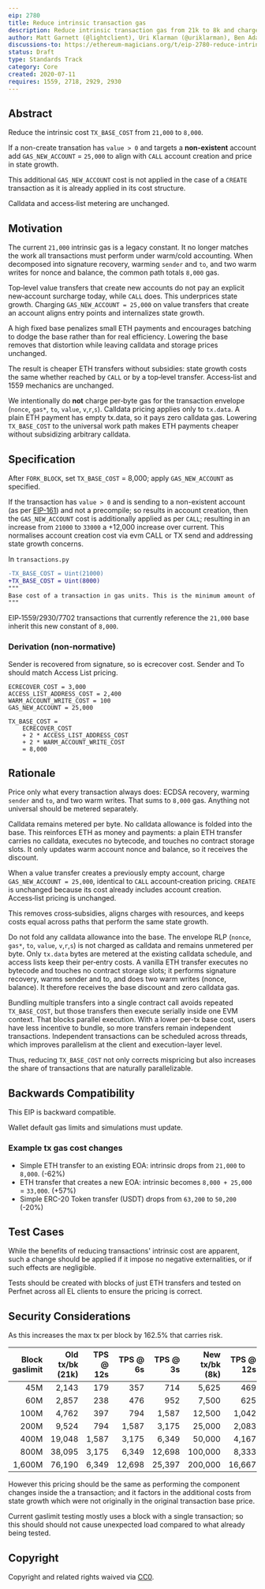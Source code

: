 ```yaml
---
eip: 2780
title: Reduce intrinsic transaction gas
description: Reduce intrinsic transaction gas from 21k to 8k and charge 25k when a value transfer creates a new account
author: Matt Garnett (@lightclient), Uri Klarman (@uriklarman), Ben Adams (@benaadams)
discussions-to: https://ethereum-magicians.org/t/eip-2780-reduce-intrinsic-cost-of-transactions/4413
status: Draft
type: Standards Track
category: Core
created: 2020-07-11
requires: 1559, 2718, 2929, 2930
---
```


## Abstract

Reduce the intrinsic cost `TX_BASE_COST` from `21,000` to `8,000`.

If a non-create transation has `value > 0` and targets a **non-existent** account add `GAS_NEW_ACCOUNT` = `25,000` to align with `CALL` account creation and price in state growth.

This additional `GAS_NEW_ACCOUNT` cost is not applied in the case of a `CREATE` transaction as it is already applied in its cost structure.

Calldata and access‑list metering are unchanged.

## Motivation

The current `21,000` intrinsic gas is a legacy constant. It no longer matches the work all transactions must perform under warm/cold accounting. When decomposed into signature recovery, warming `sender` and `to`, and two warm writes for nonce and balance, the common path totals `8,000` gas.

Top‑level value transfers that create new accounts do not pay an explicit new‑account surcharge today, while `CALL` does. This underprices state growth. Charging `GAS_NEW_ACCOUNT = 25,000` on value transfers that create an account aligns entry points and internalizes state growth.

A high fixed base penalizes small ETH payments and encourages batching to dodge the base rather than for real efficiency. Lowering the base removes that distortion while leaving calldata and storage prices unchanged.

The result is cheaper ETH transfers without subsidies: state growth costs the same whether reached by `CALL` or by a top‑level transfer. Access‑list and 1559 mechanics are unchanged.

We intentionally do **not** charge per‑byte gas for the transaction envelope (`nonce`, `gas*`, `to`, `value`, `v`,`r`,`s`). Calldata pricing applies only to `tx.data`. A plain ETH payment has empty tx.data, so it pays zero calldata gas. Lowering `TX_BASE_COST` to the universal work path makes ETH payments cheaper without subsidizing arbitrary calldata.

## Specification

After `FORK_BLOCK`, set `TX_BASE_COST` = 8,000; apply `GAS_NEW_ACCOUNT` as specified.

If the transaction has `value > 0` and is sending to a non-existent account (as per [EIP-161](./eip-161.md)) and not a precompile; so results in account creation, then the `GAS_NEW_ACCOUNT` cost is additionally applied as per `CALL`; resulting in an increase from `21000` to `33000` a +12,000 increase over current. This normalises account creation cost via evm CALL or TX send and addressing state growth concerns.

In `transactions.py`

```diff
-TX_BASE_COST = Uint(21000)
+TX_BASE_COST = Uint(8000)
"""
Base cost of a transaction in gas units. This is the minimum amount of gas required to execute a transaction.
"""
```

EIP‑1559/2930/7702 transactions that currently reference the `21,000` base inherit this new constant of `8,000`.

### Derivation (non‑normative)

Sender is recovered from signature, so is ecrecover cost. Sender and To should match Access List pricing.

```
ECRECOVER_COST = 3,000
ACCESS_LIST_ADDRESS_COST = 2,400
WARM_ACCOUNT_WRITE_COST = 100
GAS_NEW_ACCOUNT = 25,000
```

```
TX_BASE_COST =
    ECRECOVER_COST
    + 2 * ACCESS_LIST_ADDRESS_COST
    + 2 * WARM_ACCOUNT_WRITE_COST
    = 8,000
```

## Rationale

Price only what every transaction always does: ECDSA recovery, warming `sender` and `to`, and two warm writes. That sums to `8,000` gas. Anything not universal should be metered separately.

Calldata remains metered per byte. No calldata allowance is folded into the base. This reinforces ETH as money and payments: a plain ETH transfer carries no calldata, executes no bytecode, and touches no contract storage slots. It only updates warm account nonce and balance, so it receives the discount.

When a value transfer creates a previously empty account, charge `GAS_NEW_ACCOUNT = 25,000`, identical to `CALL` account‑creation pricing. `CREATE` is unchanged because its cost already includes account creation. Access‑list pricing is unchanged.

This removes cross‑subsidies, aligns charges with resources, and keeps costs equal across paths that perform the same state growth.

Do not fold any calldata allowance into the base. The envelope RLP (`nonce`, `gas*`, `to`, `value`, `v`,`r`,`s`) is not charged as calldata and remains unmetered per byte. Only `tx.data` bytes are metered at the existing calldata schedule, and access lists keep their per‑entry costs. A vanilla ETH transfer executes no bytecode and touches no contract storage slots; it performs signature recovery, warms sender and to, and does two warm writes (nonce, balance). It therefore receives the base discount and zero calldata gas.

Bundling multiple transfers into a single contract call avoids repeated `TX_BASE_COST`, but those transfers then execute serially inside one EVM context. That blocks parallel execution. With a lower per-tx base cost, users have less incentive to bundle, so more transfers remain independent transactions. Independent transactions can be scheduled across threads, which improves parallelism at the client and execution-layer level.

Thus, reducing `TX_BASE_COST` not only corrects mispricing but also increases the share of transactions that are naturally parallelizable.

## Backwards Compatibility

This EIP is backward compatible.

Wallet default gas limits and simulations must update.

### Example tx gas cost changes

* Simple ETH transfer to an existing EOA: intrinsic drops from `21,000` to `8,000`. (-62%)
* ETH transfer that creates a new EOA: intrinsic becomes `8,000 + 25,000` = `33,000`. (+57%)
* Simple ERC-20 Token transfer (USDT) drops from `63,200` to `50,200` (-20%)

## Test Cases

While the benefits of reducing transactions' intrinsic cost are apparent, such a change should be applied if it impose no negative externalities, or if such effects are negligible.

Tests should be created with blocks of just ETH transfers and tested on Perfnet across all EL clients to ensure the pricing is correct.

## Security Considerations

As this increases the max tx per block by 162.5% that carries risk. 


Block gaslimit | Old tx/bk (21k) | TPS @ 12s | TPS @ 6s | TPS @ 3s | New tx/bk (8k) | TPS @ 12s | TPS @ 6s | TPS @ 3s
--:| --:| --:| --:| --:| --:| --:| --:| --:|
45M | 2,143 | 179 | 357 | 714 | 5,625 | 469 | 938 | 1,875
60M | 2,857 | 238 | 476 | 952 | 7,500 | 625 | 1,250 | 2,500
100M | 4,762 | 397 | 794 | 1,587 | 12,500 | 1,042 | 2,083 | 4,167
200M | 9,524 | 794 | 1,587 | 3,175 | 25,000 | 2,083 | 4,167 | 8,333
400M | 19,048 | 1,587 | 3,175 | 6,349 | 50,000 | 4,167 | 8,333 | 16,667
800M | 38,095 | 3,175 | 6,349 | 12,698 | 100,000 | 8,333 | 16,667 | 33,333
1,600M | 76,190 | 6,349 | 12,698 | 25,397 | 200,000 | 16,667 | 33,333 | 66,667


However this pricing should be the same as performing the component changes inside the a transaction; and it factors in the additional costs from state growth which were not originally in the original transaction base price.

Current gaslimit testing mostly uses a block with a single transaction; so this should should not cause unexpected load compared to what already being tested.

## Copyright

Copyright and related rights waived via [CC0](../LICENSE.md).
